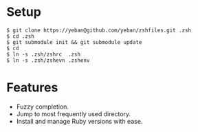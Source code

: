 Setup
=====

    $ git clone https://yeban@github.com/yeban/zshfiles.git .zsh
    $ cd .zsh
    $ git submodule init && git submodule update
    $ cd
    $ ln -s .zsh/zshrc  .zsh
    $ ln -s .zsh/zshevn .zshenv

Features
========

* Fuzzy completion.
* Jump to most frequently used directory.
* Install and manage Ruby versions with ease.
